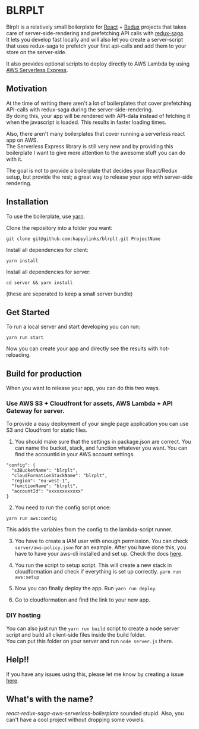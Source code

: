 # BLRPLT
Blrplt is a relatively small boilerplate for [React](https://github.com/facebook/react) + [Redux](https://github.com/reactjs/redux) projects that takes care of server-side-rendering and prefetching API calls with [redux-saga](https://github.com/yelouafi/redux-saga).  
It lets you develop fast locally and will also let you create a server-script that uses redux-saga to prefetch your first api-calls and add them to your store on the server-side.  

It also provides optional scripts to deploy directly to AWS Lambda by using [AWS Serverless Express](https://github.com/awslabs/aws-serverless-express).

## Motivation
At the time of writing there aren't a lot of boilerplates that cover prefetching API-calls with redux-saga during the server-side-rendering.  
By doing this, your app will be rendered with API-data instead of fetching it when the javascript is loaded. This results in faster loading times.

Also, there aren't many boilerplates that cover running a serverless react app on AWS.  
The Serverless Express library is still very new and by providing this boilerplate I want to give more attention to the awesome stuff you can do with it.

The goal is not to provide a boilerplate that decides your React/Redux setup, but provide the rest; a great way to release your app with server-side rendering.

## Installation
To use the boilerplate, use [yarn](https://yarnpkg.com/).

Clone the repository into a folder you want:  
```
git clone git@github.com:happylinks/blrplt.git ProjectName  
```

Install all dependencies for client:  
```
yarn install  
```

Install all dependencies for server:  
```  
cd server && yarn install  
```  
(these are seperated to keep a small server bundle)  

## Get Started
To run a local server and start developing you can run:  
```
yarn run start
```

Now you can create your app and directly see the results with hot-reloading.

## Build for production
When you want to release your app, you can do this two ways.

### Use AWS S3 + Cloudfront for assets, AWS Lambda + API Gateway for server.
To provide a easy deployment of your single page application you can use S3 and Cloudfront for static files.  

1. You should make sure that the settings in package.json are correct. You can name the bucket, stack, and function whatever you want.
You can find the accountId in your AWS account settings. 
```  
"config": {  
  "s3BucketName": "blrplt",  
  "cloudFormationStackName": "blrplt",  
  "region": "eu-west-1",  
  "functionName": "blrplt",  
  "accountId": "xxxxxxxxxxxx"  
}  
```

2. You need to run the config script once:  
```
yarn run aws:config  
```
This adds the variables from the config to the lambda-script runner.  

3. You have to create a IAM user with enough permission. You can check `server/aws-policy.json` for an example.
After you have done this, you have to have your aws-cli installed and set up. Check the docs [here](http://docs.aws.amazon.com/cli/latest/userguide/cli-chap-getting-set-up.html).  

4. You run the script to setup script. This will create a new stack in cloudformation and check if everything is set up correctly.
```yarn run aws:setup```

5. Now you can finally deploy the app. Run ```yarn run deploy```.

6. Go to cloudformation and find the link to your new app.

### DIY hosting
You can also just run the `yarn run build` script to create a node server script and build all client-side files inside the build folder.  
You can put this folder on your server and run `node server.js` there.


## Help!!
If you have any issues using this, please let me know by creating a issue [here](https://github.com/happylinks/blrplt/issues/new).

## What's with the name?  
*react-redux-saga-aws-serverless-boilerplate* sounded stupid. Also, you can't have a cool project without dropping some vowels.  
